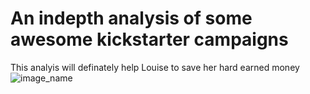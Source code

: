 # An indepth analysis of some awesome kickstarter campaigns 
This analyis will definately help Louise to save her hard earned money
![image_name](path/to/image_name.png)
